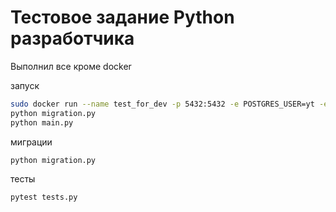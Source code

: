 # Тестовое задание Python разработчика
Выполнил все кроме docker <br/>


запуск

```bash
sudo docker run --name test_for_dev -p 5432:5432 -e POSTGRES_USER=yt -e POSTGRES_PASSWORD=yt -e POSTGRES_DB=test -d postgres%
python migration.py
python main.py
```
миграции
```bash
python migration.py
```
тесты
```bash
pytest tests.py
```
